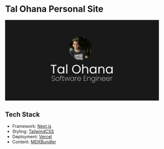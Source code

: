 # Tal Ohana Personal Site

<p>
    <img width="600px" src="public/assets/banner.jpg" />
</p>

## Tech Stack

- Framework: [Next.js](https://nextjs.org/)
- Styling: [TailwindCSS](https://tailwindcss.com/)
- Deployment: [Vercel](https://www.vercel.org/)
- Content: [MDXBundler](https://github.com/kentcdodds/mdx-bundler)
